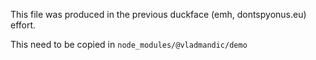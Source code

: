 This file was produced in the previous duckface (emh, dontspyonus.eu) effort.

This need to be copied in `node_modules/@vladmandic/demo`

